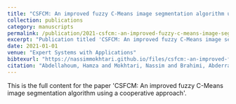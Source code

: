 ```yaml
---
title: "CSFCM: An improved fuzzy C-Means image segmentation algorithm using a cooperative approach"
collection: publications
category: manuscripts
permalink: /publication/2021-csfcm:-an-improved-fuzzy-c-means-image-segmentation-algorithm-using-a-cooperative-approach
excerpt: "Publication titled 'CSFCM: An improved fuzzy C-Means image segmentation algorithm using a cooperative approach' by Abdellahoum, Hamza and Mokhtari, Nassim and Brahimi, Abderrahmane and Boukra, Abdelmadjid."
date: 2021-01-01
venue: "Expert Systems with Applications"
bibtexurl: "https://nassimmokhtari.github.io/files/csfcm:-an-improved-fuzzy-c-means-image-segmentation-algorithm-using-a-cooperative-approach.bib"
citation: "Abdellahoum, Hamza and Mokhtari, Nassim and Brahimi, Abderrahmane and Boukra, Abdelmadjid (2021). &quot;CSFCM: An improved fuzzy C-Means image segmentation algorithm using a cooperative approach.&quot; <i>Expert Systems with Applications</i>."
---
```

This is the full content for the paper 'CSFCM: An improved fuzzy C-Means image segmentation algorithm using a cooperative approach'.
